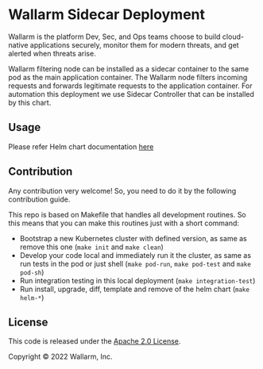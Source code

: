 # Wallarm Sidecar Deployment

Wallarm is the platform Dev, Sec, and Ops teams choose to build cloud-native applications securely, monitor them for modern threats, and get alerted when threats arise.

Wallarm filtering node can be installed as a sidecar container to the same pod as the main application container. The Wallarm node filters incoming requests and forwards legitimate requests to the application container. For automation this deployment we use Sidecar Controller that can be installed by this chart.

## Usage
Please refer Helm chart documentation [here](helm/README.md)

## Contribution

Any contribution very welcome! So, you need to do it by the following contribution guide.

This repo is based on Makefile that handles all development routines. So this means that you can make this routines just with a short command:

- Bootstrap a new Kubernetes cluster with defined version, as same as remove this one (`make init` and `make clean`)
- Develop your code local and immediately run it the cluster, as same as run tests in the pod or just shell (`make pod-run`, `make pod-test` and `make pod-sh`)
- Run integration testing in this local deployment (`make integration-test`)
- Run install, upgrade, diff, template and remove of the helm chart (`make helm-*`)

## License

This code is released under the [Apache 2.0 License](https://github.com/wallarm/sidecar/tree/main/LICENSE).

Copyright &copy; 2022 Wallarm, Inc.

